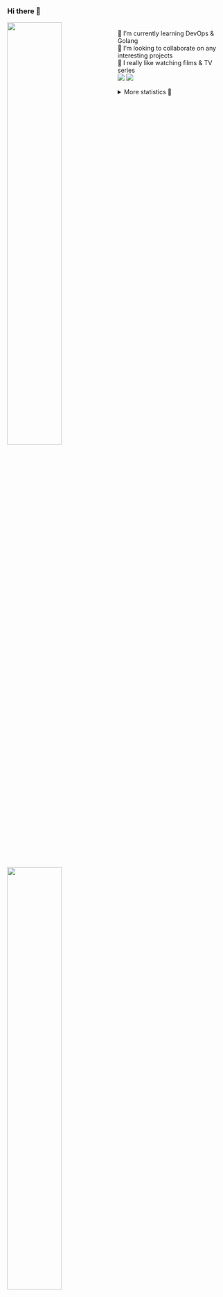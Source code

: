 ### Hi there 👋


[<img align="left" width="50%" src="https://github-readme-stats.vercel.app/api?username=rufusnufus&hide=issues&show_icons=true&count_private=true&theme=transparent&title_color=FF6F40&text_color=FBF9F8&icon_color=F48242&hide_border=true&hide_title=true#gh-dark-mode-only">](https://metrics.lecoq.io/rufusnufus#gh-dark-mode-only)
[<img align="left" width="50%" src="https://github-readme-stats.vercel.app/api?username=rufusnufus&hide=issues&show_icons=true&count_private=true&theme=transparent&title_color=FF6533&text_color=4D4644&icon_color=FF8038&hide_border=true&hide_title=true#gh-light-mode-only">](https://metrics.lecoq.io/rufusnufus#gh-light-mode-only)

<p>
  <br>
  🌱 I’m currently learning DevOps & Golang</br>
  👯 I’m looking to collaborate on any interesting projects</br>
  🎥 I really like watching films & TV series</br>
  <a href="https://linkedin.com/in/rufusnufus"><img src="https://img.shields.io/badge/linkedin-0077B5.svg?style=for-the-badge&logo=linkedin&logoColor=white"/></a>
  <a href="https://t.me/rufusnufus"><img src="https://img.shields.io/badge/-telegram-black?style=for-the-badge&color=blue&logo=telegram"/></a>
</p>

<p text-align="left">
<details>
  <summary>More statistics 👀</summary><br/>

<!--START_SECTION:waka-->
![Code Time](http://img.shields.io/badge/Code%20Time-356%20hrs%2029%20mins-blue)

![Profile Views](http://img.shields.io/badge/Profile%20Views-6-blue)

**I'm an Early 🐤** 

```text
🌞 Morning                5713 commits        █████░░░░░░░░░░░░░░░░░░░░   21.09 % 
🌆 Daytime                15759 commits       ███████████████░░░░░░░░░░   58.17 % 
🌃 Evening                4906 commits        █████░░░░░░░░░░░░░░░░░░░░   18.11 % 
🌙 Night                  714 commits         █░░░░░░░░░░░░░░░░░░░░░░░░   02.64 % 
```
📅 **I'm Most Productive on Monday** 

```text
Monday                   5591 commits        █████░░░░░░░░░░░░░░░░░░░░   20.64 % 
Tuesday                  5007 commits        █████░░░░░░░░░░░░░░░░░░░░   18.48 % 
Wednesday                5471 commits        █████░░░░░░░░░░░░░░░░░░░░   20.19 % 
Thursday                 4694 commits        ████░░░░░░░░░░░░░░░░░░░░░   17.33 % 
Friday                   4768 commits        ████░░░░░░░░░░░░░░░░░░░░░   17.60 % 
Saturday                 663 commits         █░░░░░░░░░░░░░░░░░░░░░░░░   02.45 % 
Sunday                   898 commits         █░░░░░░░░░░░░░░░░░░░░░░░░   03.31 % 
```


📊 **This Week I Spent My Time On** 

```text
💬 Programming Languages: 
Other                    5 hrs 26 mins       ██████████████░░░░░░░░░░░   54.97 % 
HCL                      1 hr 7 mins         ███░░░░░░░░░░░░░░░░░░░░░░   11.39 % 
YAML                     1 hr 1 min          ███░░░░░░░░░░░░░░░░░░░░░░   10.40 % 
Terraform                50 mins             ██░░░░░░░░░░░░░░░░░░░░░░░   08.44 % 
Bash                     29 mins             █░░░░░░░░░░░░░░░░░░░░░░░░   04.97 % 

🔥 Editors: 
iTerm2                   5 hrs 19 mins       █████████████░░░░░░░░░░░░   53.92 % 
VS Code                  4 hrs 33 mins       ████████████░░░░░░░░░░░░░   46.08 % 
```

**I Mostly Code in Java** 

```text
Python                   18 repos            ███░░░░░░░░░░░░░░░░░░░░░░   12.00 % 
Smarty                   15 repos            ██░░░░░░░░░░░░░░░░░░░░░░░   10.00 % 
HCL                      6 repos             █░░░░░░░░░░░░░░░░░░░░░░░░   04.00 % 
HTML                     4 repos             █░░░░░░░░░░░░░░░░░░░░░░░░   02.67 % 
Mustache                 4 repos             █░░░░░░░░░░░░░░░░░░░░░░░░   02.67 % 
```




 Last Updated on 23/06/2023 01:07:58 UTC
<!--END_SECTION:waka-->

</details>
</p>
